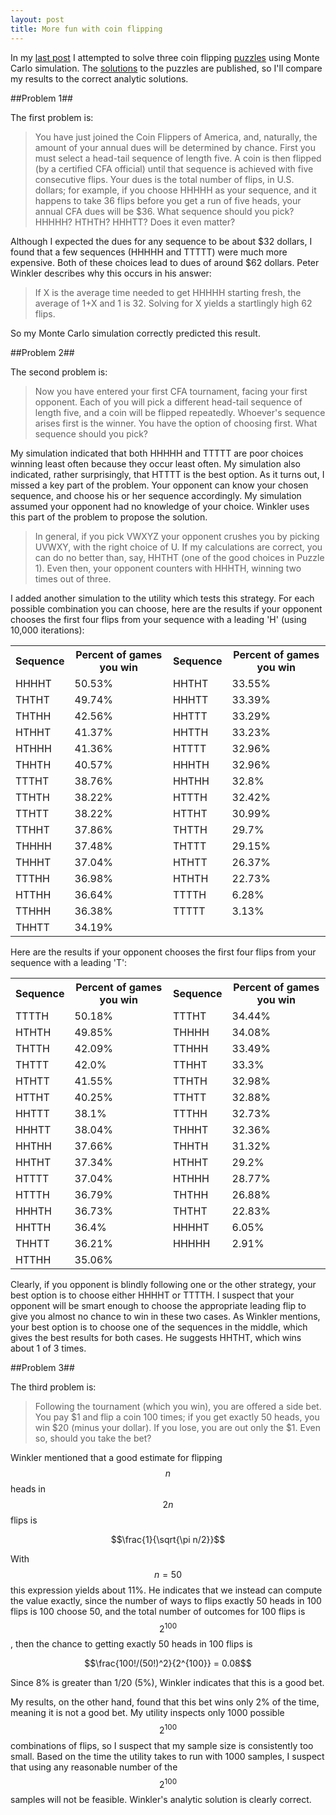 ```yaml
---
layout: post
title: More fun with coin flipping
---
```

In my [last post](fun-with-coin-flipping/) I attempted to solve three coin flipping [puzzles](http://cacm.acm.org/magazines/2013/11/169037-puzzled-coin-flipping/abstract) using Monte Carlo simulation. The [solutions](http://cacm.acm.org/magazines/2013/12/169936-puzzled-solutions-and-sources/abstract) to the puzzles are published, so I'll compare my results to the correct analytic solutions.

##Problem 1##

The first problem is:

> You have just joined the Coin Flippers of America, and, naturally, the amount of your annual dues will be determined by chance. First you must select a head-tail sequence of length five. A coin is then flipped (by a certified CFA official) until that sequence is achieved with five consecutive flips. Your dues is the total number of flips, in U.S. dollars; for example, if you choose HHHHH as your sequence, and it happens to take 36 flips before you get a run of five heads, your annual CFA dues will be $36. What sequence should you pick? HHHHH? HTHTH? HHHTT? Does it even matter?

Although I expected the dues for any sequence to be about $32 dollars, I found that a few sequences (HHHHH and TTTTT) were much more expensive. Both of these choices lead to dues of around $62 dollars. Peter Winkler describes why this occurs in his answer:

> If X is the average time needed to get HHHHH starting fresh, the average of 1+X and 1 is 32. Solving for X yields a startlingly high 62 flips.

So my Monte Carlo simulation correctly predicted this result.

##Problem 2##

The second problem is:

> Now you have entered your first CFA tournament, facing your first opponent. Each of you will pick a different head-tail sequence of length five, and a coin will be flipped repeatedly. Whoever's sequence arises first is the winner. You have the option of choosing first. What sequence should you pick?

My simulation indicated that both HHHHH and TTTTT are poor choices winning least often because they occur least often. My simulation also indicated, rather surprisingly, that HTTTT is the best option. As it turns out, I missed a key part of the problem. Your opponent can know your chosen sequence, and choose his or her sequence accordingly. My simulation assumed your opponent had no knowledge of your choice. Winkler uses this part of the problem to propose the solution.

> In general, if you pick VWXYZ your opponent crushes you by picking UVWXY, with the right choice of U. If my calculations are correct, you can do no better than, say, HHTHT (one of the good choices in Puzzle 1). Even then, your opponent counters with HHHTH, winning two times out of three.

I added another simulation to the utility which tests this strategy. For each possible combination you can choose, here are the results if your opponent chooses the first four flips from your sequence with a leading 'H' (using 10,000 iterations):

<center>
<table class="gridtable">
    <tr><th>Sequence</th> <th>Percent of games you win</th> <th>Sequence</th> <th>Percent of games you win</th></tr>
    <tr><td>HHHHT </td><td>50.53%</td> <td>HHTHT </td><td>33.55%</td></tr>
    <tr><td>THTHT </td><td>49.74%</td> <td>HHHTT </td><td>33.39%</td></tr>
    <tr><td>THTHH </td><td>42.56%</td> <td>HHTTT </td><td>33.29%</td></tr>
    <tr><td>HTHHT </td><td>41.37%</td> <td>HHTTH </td><td>33.23%</td></tr>
    <tr><td>HTHHH </td><td>41.36%</td> <td>HTTTT </td><td>32.96%</td></tr>
    <tr><td>THHTH </td><td>40.57%</td> <td>HHHTH </td><td>32.96%</td></tr>
    <tr><td>TTTHT </td><td>38.76%</td> <td>HHTHH </td><td>32.8%</td></tr>
    <tr><td>TTHTH </td><td>38.22%</td> <td>HTTTH </td><td>32.42%</td></tr>
    <tr><td>TTHTT </td><td>38.22%</td> <td>HTTHT </td><td>30.99%</td></tr>
    <tr><td>TTHHT </td><td>37.86%</td> <td>THTTH </td><td>29.7%</td></tr>
    <tr><td>THHHH </td><td>37.48%</td> <td>THTTT </td><td>29.15%</td></tr>
    <tr><td>THHHT </td><td>37.04%</td> <td>HTHTT </td><td>26.37%</td></tr>
    <tr><td>TTTHH </td><td>36.98%</td> <td>HTHTH </td><td>22.73%</td></tr>
    <tr><td>HTTHH </td><td>36.64%</td> <td>TTTTH </td><td>6.28%</td> </tr>
    <tr><td>TTHHH </td><td>36.38%</td> <td>TTTTT </td><td>3.13%</td></tr>
    <tr><td>THHTT </td><td>34.19%</td></tr>
</table>
</center>

Here are the results if your opponent chooses the first four flips from your sequence with a leading 'T':

<center>
<table class="gridtable">
    <tr><th>Sequence</th> <th>Percent of games you win</th> <th>Sequence</th> <th>Percent of games you win</th></tr>
    <tr><td>TTTTH </td><td>50.18%</td> <td>TTTHT </td><td>34.44%</td></tr>
    <tr><td>HTHTH </td><td>49.85%</td> <td>THHHH </td><td>34.08%</td></tr>
    <tr><td>THTTH </td><td>42.09%</td> <td>TTHHH </td><td>33.49%</td> </tr>
    <tr><td>THTTT </td><td>42.0%</td>  <td>TTHHT </td><td>33.3%</td></tr>
    <tr><td>HTHTT </td><td>41.55%</td> <td>TTHTH </td><td>32.98%</td></tr>
    <tr><td>HTTHT </td><td>40.25%</td> <td>TTHTT </td><td>32.88%</td></tr>
    <tr><td>HHTTT </td><td>38.1%</td>  <td>TTTHH </td><td>32.73%</td></tr>
    <tr><td>HHHTT </td><td>38.04%</td> <td>THHHT </td><td>32.36%</td></tr>
    <tr><td>HHTHH </td><td>37.66%</td> <td>THHTH </td><td>31.32%</td></tr>
    <tr><td>HHTHT </td><td>37.34%</td> <td>HTHHT </td><td>29.2%</td></tr>
    <tr><td>HTTTT </td><td>37.04%</td> <td>HTHHH </td><td>28.77%</td></tr>
    <tr><td>HTTTH </td><td>36.79%</td> <td>THTHH </td><td>26.88%</td></tr>
    <tr><td>HHHTH </td><td>36.73%</td> <td>THTHT </td><td>22.83%</td></tr>
    <tr><td>HHTTH </td><td>36.4%</td>  <td>HHHHT </td><td>6.05%</td></tr>
    <tr><td>THHTT </td><td>36.21%</td> <td>HHHHH </td><td>2.91%</td></tr>
    <tr><td>HTTHH </td><td>35.06%</td></tr>
</table>
</center>

Clearly, if you opponent is blindly following one or the other strategy, your best option is to choose either HHHHT or TTTTH. I suspect that your opponent will be smart enough to choose the appropriate leading flip to give you almost no chance to win in these two cases. As Winkler mentions, your best option is to choose one of the sequences in the middle, which gives the best results for both cases. He suggests HHTHT, which wins about 1 of 3 times.

##Problem 3##

The third problem is:

> Following the tournament (which you win), you are offered a side bet. You pay $1 and flip a coin 100 times; if you get exactly 50 heads, you win $20 (minus your dollar). If you lose, you are out only the $1. Even so, should you take the bet?

Winkler mentioned that a good estimate for flipping $$n$$ heads in $$2n$$ flips is

$$\frac{1}{\sqrt{\pi n/2}}$$

With $$n=50$$ this expression yields about 11%. He indicates that we instead can compute the value exactly, since the number of ways to flips exactly 50 heads in 100 flips is 100 choose 50, and the total number of outcomes for 100 flips is $$2^{100}$$, then the chance to getting exactly 50 heads in 100 flips is

$$\frac{100!/(50!)^2}{2^{100}} = 0.08$$

Since 8% is greater than 1/20 (5%), Winkler indicates that this is a good bet.

My results, on the other hand, found that this bet wins only 2% of the time, meaning it is not a good bet. My utility inspects only 1000 possible $$2^{100}$$combinations of flips, so I suspect that my sample size is consistently too small. Based on the time the utility takes to run with 1000 samples, I suspect that using any reasonable number of the $$2^{100}$$ samples will not be feasible. Winkler's analytic solution is clearly correct.
